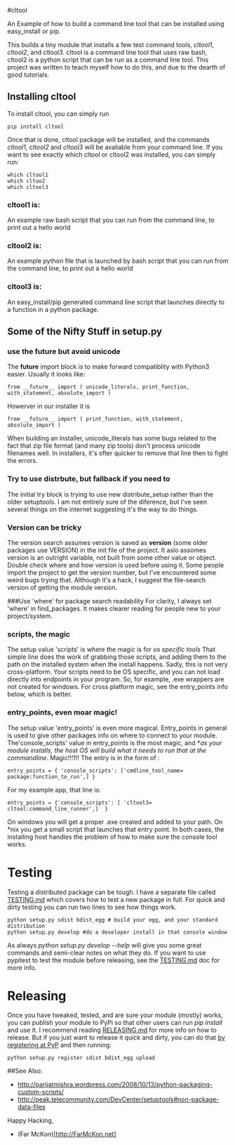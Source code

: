 #cltool

An Example of how to build a command line tool that can be installed using easy_install or pip.

This builds a tiny module that installs a few test command tools, *cltool1*, *cltool2*, and *cltool3*. cltool is a command line tool that uses raw bash, cltool2 is a python script that can be run as a command line tool. This project was written to teach myself how to do this, and due to the dearth of good tutorials. 

## Installing cltool 
To install cltool,  you can simply run 

    pip install cltool

Once that is done, cltool package will be installed, and the commands *cltool1*, *cltool2* and *cltool3* will be avaliable from your command line. If you want to see exactly which cltool or cltool2 was installed, you can simply run:
    
    which cltool1
    which cltoo2
    which cltool3

### cltool1 is:
An example raw bash script that you can run from the command line, to print out a hello world

### cltool2 is:
An example python file that is launched by bash script that you can run from the command line, to print out a hello world

### cltool3 is:
An easy_install/pip generated command line script that launches directly to a function in a python package.

## Some of the Nifty Stuff in setup.py

### use the future but avoid unicode 
The __future__ import block is to make forward compatiblity with Python3 easier. Usually it looks like: 

    from __future__ import ( unicode_literals, print_function, with_statement, absolute_import )

Howerver in our installer it is

    from __future__ import ( print_function, with_statement, absolute_import )

When building an installer, unicode_literals has some bugs related to the fact that zip file format (and many zip tools) don't process unicode filenames well. In installers, it's ofter quicker to remove that line then to fight the errors. 

### Try to use distrbute, but fallback if you need to 
The initial try block is trying to use new distribute_setup rather than the older setuptools.  I am not entirely sure of the diference, but I've seen several things on the internet suggesting it's the way to do things.

### Version can be tricky
The version search assumes version is saved as __version__ (some older packages use VERSION) in the init file of the project.  It aslo assomes version is an outright variable, not built from some other value or object. Double check where and how version is used before using it. Some people import the project to get the version number, but I've encountered some weird bugs trying that.  Although it's a hack, I suggest the file-search version of getting the module version.

###Use 'where' for package search readability
For clarity, I always set 'where' in find_packages. It makes clearer reading for people new to your project/system.

### scripts, the magic
The setup value 'scripts' is where the magic is for *os specific tools*  That simple line does the work of grabbing those scripts, and adding them to the path on the installed system when the install happens.  Sadly, this is not very cross-platform. Your scripts need to be OS specific, and you can not load directly into endpoints in your program.  So, for example, .exe wrappers are not created for windows.  For cross platform magic, see the entry_points info below, which is better.

### entry_points, even moar magic!
The setup value 'entry_points' is even more magical. Entry_points in general is used to give other packages info on where to connect to your module.  The'console_scripts' value in entry_points is the most magic, and **as your module installs, the host OS will build what it needs to run that at the commandline*. Magic!!!1!! The entry is in the form of :

    entry_points = { 'console_scripts': ['cmdline_tool_name= package:function_to_run',] } 

For my example app, that line is:

    entry_points = {'console_scripts': [ 'cltool3= cltool:command_line_runner',]  }

On windows you will get a proper .exe created and added to your path. On *nix you get a small script that launches that entry point. In both cases, the installing host handles the problem of how to make sure the console tool works.


# Testing
Testing a distributed package can be tough. I have a separate file called [TESTING.md](TESTING.md) which covers how to test a new package in full.  For quick and dirty testing you can run two lines to see how things work.

    python setup.py sdist bdist_egg # build your egg, and your standard distribution
    python setup.py develop #do a developer install in that console window

As always *python setup.py develop --help* will give you some great commands and semi-clear notes on what they do.  If you want to use pypitest to test the module before releasing, see the [TESTING.md](TESTING.md) doc for more info.

# Releasing
Once you have tweaked, tested, and are sure your module (mostly) works, you can publish your module to PyPi so that other users can run *pip install <module>* and use it.  I recommend reading [RELEASING.md](RELEASING.md) for more info on how to release.  But if you just want to release it quick and dirty, you can do that [by registering at PyP](http://pypi.python.org/pypi?%3Aaction=register_form) and then running:

    python setup.py register sdist bdist_egg upload 

##See Also: 
- http://parijatmishra.wordpress.com/2008/10/13/python-packaging-custom-scripts/
- http://peak.telecommunity.com/DevCenter/setuptools#non-package-data-files


Happy Hacking,
- (Far McKon)[http://FarMcKon.net]
